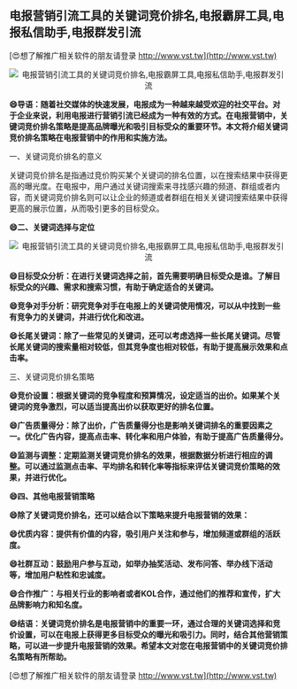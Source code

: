 ## **电报营销引流工具的关键词竞价排名,电报霸屏工具,电报私信助手,电报群发引流**

[😍想了解推广相关软件的朋友请登录 http://www.vst.tw](http://www.vst.tw)

 <center><img src="https://vst.tw/MP4/tuiguang/png/0.png" alt="电报营销引流工具的关键词竞价排名,电报霸屏工具,电报私信助手,电报群发引流"></center>

**😄导语：随着社交媒体的快速发展，电报成为一种越来越受欢迎的社交平台。对于企业来说，利用电报进行营销引流已经成为一种有效的方式。在电报营销中，关键词竞价排名策略是提高品牌曝光和吸引目标受众的重要环节。本文将介绍关键词竞价排名策略在电报营销中的作用和实施方法。**

一、关键词竞价排名的意义

关键词竞价排名是指通过竞价购买某个关键词的排名位置，以在搜索结果中获得更高的曝光度。在电报中，用户通过关键词搜索来寻找感兴趣的频道、群组或者内容，而关键词竞价排名则可以让企业的频道或者群组在相关关键词搜索结果中获得更高的展示位置，从而吸引更多的目标受众。

**😄二、关键词选择与定位**

 <center><img src="https://vst.tw/MP4/tuiguang/png/6.png" alt="电报营销引流工具的关键词竞价排名,电报霸屏工具,电报私信助手,电报群发引流"></center>

**😄目标受众分析：在进行关键词选择之前，首先需要明确目标受众是谁。了解目标受众的兴趣、需求和搜索习惯，有助于确定适合的关键词。**

**😄竞争对手分析：研究竞争对手在电报上的关键词使用情况，可以从中找到一些有竞争力的关键词，并进行优化和改进。**

**😄长尾关键词：除了一些常见的关键词，还可以考虑选择一些长尾关键词。尽管长尾关键词的搜索量相对较低，但其竞争度也相对较低，有助于提高展示效果和点击率。**

三、关键词竞价排名策略

**😄竞价设置：根据关键词的竞争程度和预算情况，设定适当的出价。如果某个关键词的竞争激烈，可以适当提高出价以获取更好的排名位置。**

**😄广告质量得分：除了出价，广告质量得分也是影响关键词排名的重要因素之一。优化广告内容，提高点击率、转化率和用户体验，有助于提高广告质量得分。**

**😄监测与调整：定期监测关键词竞价排名的效果，根据数据分析进行相应的调整。可以通过监测点击率、平均排名和转化率等指标来评估关键词竞价策略的效果，并进行优化。**

**😄四、其他电报营销策略**

**😄除了关键词竞价排名，还可以结合以下策略来提升电报营销的效果：**

**😄优质内容：提供有价值的内容，吸引用户关注和参与，增加频道或群组的活跃度。**

**😄社群互动：鼓励用户参与互动，如举办抽奖活动、发布问答、举办线下活动等，增加用户粘性和忠诚度。**

**😄合作推广：与相关行业的影响者或者KOL合作，通过他们的推荐和宣传，扩大品牌影响力和知名度。**

**😄结语：关键词竞价排名是电报营销中的重要一环，通过合理的关键词选择和竞价设置，可以在电报上获得更多目标受众的曝光和吸引力。同时，结合其他营销策略，可以进一步提升电报营销的效果。希望本文对您在电报营销中的关键词竞价排名策略有所帮助。**

[😍想了解推广相关软件的朋友请登录 http://www.vst.tw](http://www.vst.tw)



